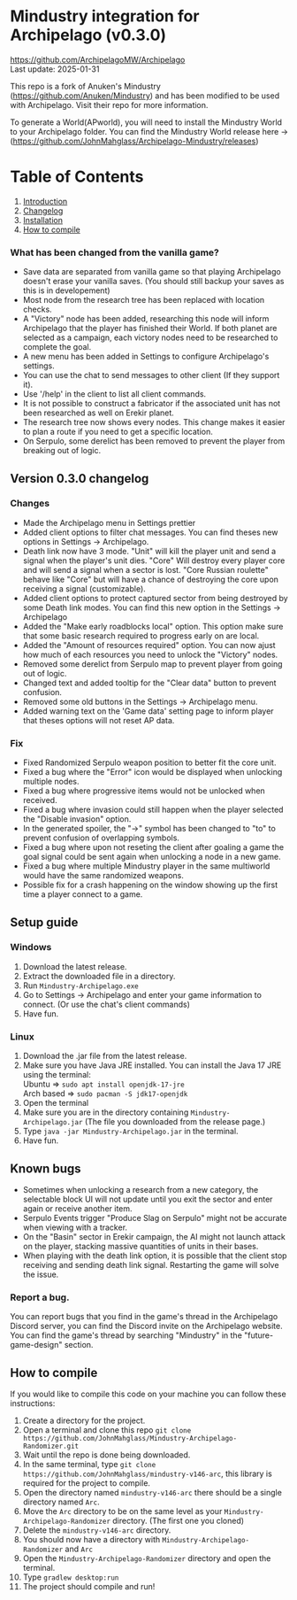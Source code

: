 # Mindustry integration for Archipelago (v0.3.0)
https://github.com/ArchipelagoMW/Archipelago \
Last update: 2025-01-31

This repo is a fork of Anuken's Mindustry (https://github.com/Anuken/Mindustry) and has been modified to be used with Archipelago. Visit their repo for more information.

To generate a World(APworld), you will need to install the Mindustry World to your Archipelago folder. You can find the Mindustry World release here -> (https://github.com/JohnMahglass/Archipelago-Mindustry/releases)

# Table of Contents
1. [Introduction](#introduction)
2. [Changelog](#changelog)
3. [Installation](#setup)
4. [How to compile](#compile)

### What has been changed from the vanilla game? <a name="introduction" />

- Save data are separated from vanilla game so that playing Archipelago doesn't erase your vanilla saves. (You should still backup your saves as this is in developement)
- Most node from the research tree has been replaced with location checks.
- A "Victory" node has been added, researching this node will inform Archipelago that the player has finished their World. If both planet are selected as a campaign, each victory nodes need to be researched to complete the goal.
- A new menu has been added in Settings to configure Archipelago's settings.
- You can use the chat to send messages to other client (If they support it).
- Use '/help' in the client to list all client commands.
- It is not possible to construct a fabricator if the associated unit has not been researched as well on Erekir planet.
- The research tree now shows every nodes. This change makes it easier to plan a route if you need to get a specific location.
- On Serpulo, some derelict has been removed to prevent the player from breaking out of logic.

## Version 0.3.0 changelog <a name="changelog" />
### Changes
- Made the Archipelago menu in Settings prettier
- Added client options to filter chat messages. You can find theses new options in Settings -> Archipelago.
- Death link now have 3 mode. "Unit" will kill the player unit and send a signal when the player's unit dies. "Core" Will destroy every player core and will send a signal when a sector is lost. "Core Russian roulette" behave like "Core" but will have a chance of destroying the core upon receiving a signal (customizable).
- Added client options to protect captured sector from being destroyed by some Death link modes. You can find this new option in the Settings -> Archipelago
- Added the "Make early roadblocks local" option. This option make sure that some basic research required to progress early on are local.
- Added the "Amount of resources required" option. You can now ajust how much of each resources you need to unlock the "Victory" nodes.
- Removed some derelict from Serpulo map to prevent player from going out of logic.
- Changed text and added tooltip for the "Clear data" button to prevent confusion.
- Removed some old buttons in the Settings -> Archipelago menu.
- Added warning text on the 'Game data' setting page to inform player that theses options will not reset AP data.

### Fix
- Fixed Randomized Serpulo weapon position to better fit the core unit.
- Fixed a bug where the "Error" icon would be displayed when unlocking multiple nodes.
- Fixed a bug where progressive items would not be unlocked when received.
- Fixed a bug where invasion could still happen when the player selected the "Disable invasion" option.
- In the generated spoiler, the "->" symbol has been changed to "to" to prevent confusion of overlapping symbols.
- Fixed a bug where upon not reseting the client after goaling a game the goal signal could be sent again when unlocking a node in a new game.
- Fixed a bug where multiple Mindustry player in the same multiworld would have the same randomized weapons.
- Possible fix for a crash happening on the window showing up the first time a player connect to a game.


## Setup guide <a name="setup" />

### Windows
1. Download the latest release.
2. Extract the downloaded file in a directory.
3. Run `Mindustry-Archipelago.exe`
4. Go to Settings -> Archipelago and enter your game information to connect. (Or use the chat's client commands)
5. Have fun.


### Linux
1. Download the .jar file from the latest release.
2. Make sure you have Java JRE installed. You can install the Java 17 JRE using the terminal:\
   Ubuntu => `sudo apt install openjdk-17-jre`\
   Arch based => `sudo pacman -S jdk17-openjdk`
3. Open the terminal
4. Make sure you are in the directory containing `Mindustry-Archipelago.jar` (The file you downloaded from the release page.)
5. Type `java -jar Mindustry-Archipelago.jar` in the terminal.
6. Have fun.


## Known bugs

- Sometimes when unlocking a research from a new category, the selectable block UI will not update until you exit the sector and enter again or receive another item.
- Serpulo Events trigger "Produce Slag on Serpulo" might not be accurate when viewing with a tracker.
- On the "Basin" sector in Erekir campaign, the AI might not launch attack on the player, stacking massive quantities of units in their bases.
- When playing with the death link option, it is possible that the client stop receiving and sending death link signal. Restarting the game will solve the issue.

### Report a bug.
You can report bugs that you find in the game's thread in the Archipelago Discord server, you can find the Discord invite on the Archipelago website. You can find the game's thread by searching "Mindustry" in the "future-game-design" section.

## How to compile <a name="compile" />
If you would like to compile this code on your machine you can follow these instructions:
1. Create a directory for the project.
2. Open a terminal and clone this repo `git clone https://github.com/JohnMahglass/Mindustry-Archipelago-Randomizer.git`
3. Wait until the repo is done being downloaded.
4. In the same terminal, type `git clone https://github.com/JohnMahglass/mindustry-v146-arc`, 
   this library is required for the project to compile.
5. Open the directory named `mindustry-v146-arc` there should be a single directory named `Arc`. 
6. Move the `Arc` directory to be on the same level as your `Mindustry-Archipelago-Randomizer` 
   directory. (The first one you cloned)
7. Delete the `mindustry-v146-arc` directory.
8. You should now have a directory with `Mindustry-Archipelago-Randomizer` and `Arc`
9. Open the `Mindustry-Archipelago-Randomizer` directory and open the terminal.
10. Type `gradlew desktop:run`
11. The project should compile and run!